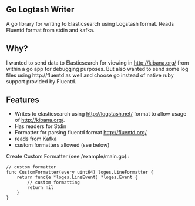 Go Logtash Writer
---------------------------------

A go library for writing to Elasticsearch using Logstash format. Reads Fluentd format from stdin and kafka.

Why?  
---------
I wanted to send data to Elasticsearch for viewing in http://kibana.org/ from within a go app for debugging purposes.  But also wanted to send some log files using http://fluentd as well and choose go instead of native ruby support provided by Fluentd.


Features
-----------------

  * Writes to elasticsearch using http://logstash.net/ format to allow usage of http://kibana.org/.   
  * Has readers for Stdin
  * Formatter for parsing fluentd format http://fluentd.org/
  * reads from Kafka 
  * custom formatters allowed (see below)


Create Custom Formatter (see /example/main.go)::
	
	// custom formatter
	func CustomFormatter(every uint64) loges.LineFormatter {
		return func(e *loges.LineEvent) *loges.Event {
			// custom formatting
			return nil
		}
	}



